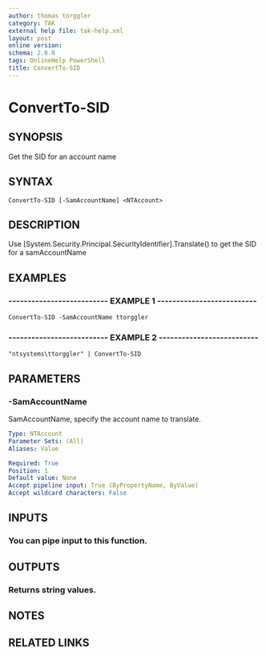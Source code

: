 ```yaml
---
author: thomas torggler
category: TAK
external help file: tak-help.xml
layout: post
online version: 
schema: 2.0.0
tags: OnlineHelp PowerShell
title: ConvertTo-SID
---
```


# ConvertTo-SID

## SYNOPSIS
Get the SID for an account name

## SYNTAX

```
ConvertTo-SID [-SamAccountName] <NTAccount>
```

## DESCRIPTION
Use \[System.Security.Principal.SecurityIdentifier\].Translate() to get the SID for a samAccountName

## EXAMPLES

### -------------------------- EXAMPLE 1 --------------------------
```
ConvertTo-SID -SamAccountName ttorggler
```

### -------------------------- EXAMPLE 2 --------------------------
```
"ntsystems\ttorggler" | ConvertTo-SID
```

## PARAMETERS

### -SamAccountName
SamAccountName, specify the account name to translate.

```yaml
Type: NTAccount
Parameter Sets: (All)
Aliases: Value

Required: True
Position: 1
Default value: None
Accept pipeline input: True (ByPropertyName, ByValue)
Accept wildcard characters: False
```

## INPUTS

### You can pipe input to this function.

## OUTPUTS

### Returns string values.

## NOTES

## RELATED LINKS

